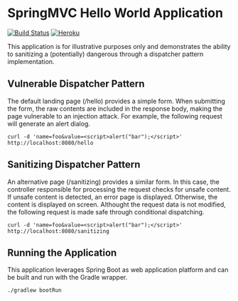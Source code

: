 # SpringMVC Hello World Application

[![Build Status](https://travis-ci.org/owenfarrell/springmvc-hello-world.svg?branch=master)](https://travis-ci.org/owenfarrell/springmvc-hello-world)
[![Heroku](https://heroku-badge.herokuapp.com/?app=springmvc-hello-world&svg=1)](https://springmvc-hello-world.herokuapp.com/)

This application is for illustrative purposes only and demonstrates the ability to sanitizing a (potentially) dangerous through a dispatcher pattern implementation.

## Vulnerable Dispatcher Pattern

The default landing page (/hello) provides a simple form. When submitting the form, the raw contents are included in the response body, making the page vulnerable to an injection attack. For example, the following request will generate an alert dialog.

```
curl -d 'name=foo&value=<script>alert("bar");</script>' http://localhost:8080/hello
```

## Sanitizing Dispatcher Pattern

An alternative page (/sanitizing) provides a similar form. In this case, the controller responsible for processing the request checks for unsafe content. If unsafe content is detected, an error page is displayed. Otherwise, the content is displayed on screen. Althought the request data is not modified, the following request is made safe through conditional dispatching.

```
curl -d 'name=foo&value=<script>alert("bar");</script>' http://localhost:8080/sanitizing
```

## Running the Application

This application leverages Spring Boot as web application platform and can be built and run with the Gradle wrapper.

```
./gradlew bootRun
```

